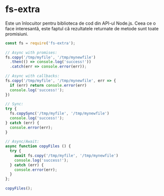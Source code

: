 # fs-extra

Este un înlocuitor pentru biblioteca de cod din API-ul Node.js. Ceea ce o face interesantă, este faptul că rezultatele returnate de metode sunt toate promisiuni.

```javascript
const fs = require('fs-extra');
 
// Async with promises:
fs.copy('/tmp/myfile', '/tmp/mynewfile')
  .then(() => console.log('success!'))
  .catch(err => console.error(err));
 
// Async with callbacks:
fs.copy('/tmp/myfile', '/tmp/mynewfile', err => {
  if (err) return console.error(err)
  console.log('success!');
})
 
// Sync:
try {
  fs.copySync('/tmp/myfile', '/tmp/mynewfile')
  console.log('success!');
} catch (err) {
  console.error(err);
}
 
// Async/Await:
async function copyFiles () {
  try {
    await fs.copy('/tmp/myfile', '/tmp/mynewfile')
    console.log('success!');
  } catch (err) {
    console.error(err);
  }
};
 
copyFiles();
```